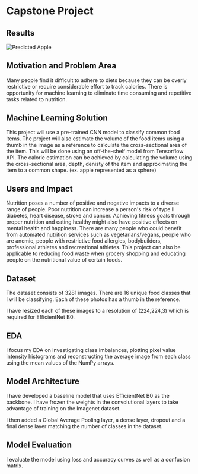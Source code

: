 # Capstone Project

## Results

![Predicted Apple](https://raw.githubusercontent.com/hmckin/Capstone/ResultsScreenshots/PredictedApple.png)

## Motivation and Problem Area

Many people find it difficult to adhere to diets because they can be overly restrictive or require considerable effort to track calories.
There is opportunity for machine learning to eliminate time consuming and repetitive tasks related to nutrition.

## Machine Learning Solution

This project will use a pre-trained CNN model to classify common food items. The project will also estimate the volume of the food items using a thumb in the image as a reference to calculate the cross-sectional area of the item. This will be done using an off-the-shelf model from Tensorflow API. The calorie estimation can be achieved by calculating the volume using the cross-sectional area, depth, denisty of the item and approximating the item to a common shape. (ex. apple represented as a sphere)

## Users and Impact

Nutrition poses a number of positive and negative impacts to a diverse range of people. Poor nutrition can increase a person's risk of type II diabetes, heart disease, stroke and cancer. Achieving fitness goals through proper nutrition and eating healthy might also have positive effects on mental health and happiness. There are many people who could benefit from automated nutrition services such as vegetarians/vegans, people who are anemic, people with restrictive food allergies, bodybuilders, professional athletes and recreational athletes. This project can also be applicable to reducing food waste when grocery shopping and educating people on the nutritional value of certain foods.

## Dataset

The dataset consists of 3281 images. There are 16 unique food classes that I will be classifying. Each of these photos has a thumb in the reference. 

I have resized each of these images to a resolution of (224,224,3) which is required for EfficientNet B0. 

## EDA

I focus my EDA on investigating class imbalances, plotting pixel value intensity histograms and reconstructing the average image from each class using the mean values of the NumPy arrays. 

## Model Architecture

I have developed a baseline model that uses EfficientNet B0 as the backbone. I have frozen the weights in the convolutional layers to take advantage of training on the Imagenet dataset. 

I then added a Global Average Pooling layer, a dense layer, dropout and a final dense layer matching the number of classes in the dataset. 

## Model Evaluation

I evaluate the model using loss and accuracy curves as well as a confusion matrix.
